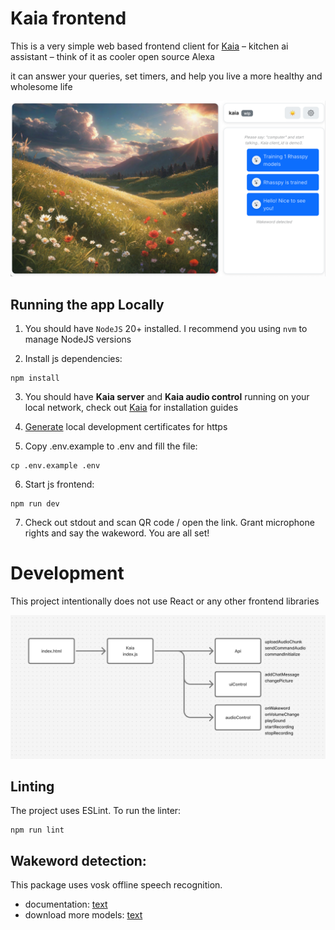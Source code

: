 # Kaia frontend

This is a very simple web based frontend client for [Kaia](https://github.com/okulovsky/kaia) – kitchen ai assistant – think of it as cooler open source Alexa 

it can answer your queries, set timers, and help you live a more healthy and wholesome life

![alt text](docs/img.png)

## Running the app Locally

1. You should have `NodeJS` 20+ installed. I recommend you using `nvm` to manage NodeJS versions

2. Install js dependencies:
```
npm install
```

3. You should have **Kaia server** and **Kaia audio control** running on your local network, check out [Kaia](https://github.com/okulovsky/kaia) for installation guides

4. [Generate](https://github.com/FiloSottile/mkcert) local development certificates for https

5. Copy .env.example to .env and fill the file:

```shell
cp .env.example .env
```

6. Start js frontend:
```
npm run dev
```

7. Check out stdout and scan QR code / open the link. Grant microphone rights and say the wakeword. You are all set!

# Development

This project intentionally does not use React or any other frontend libraries

![arch.png](docs/arch.png)

## Linting

The project uses ESLint. To run the linter:
```
npm run lint
```

## Wakeword detection:

This package uses vosk offline speech recognition. 

- documentation: [text](https://github.com/solyarisoftware/voskJs)
- download more models: [text](https://alphacephei.com/vosk/models)
